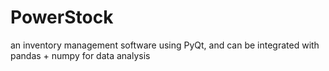 # PowerStock
an inventory management software using PyQt, and can be integrated with pandas + numpy for data analysis
